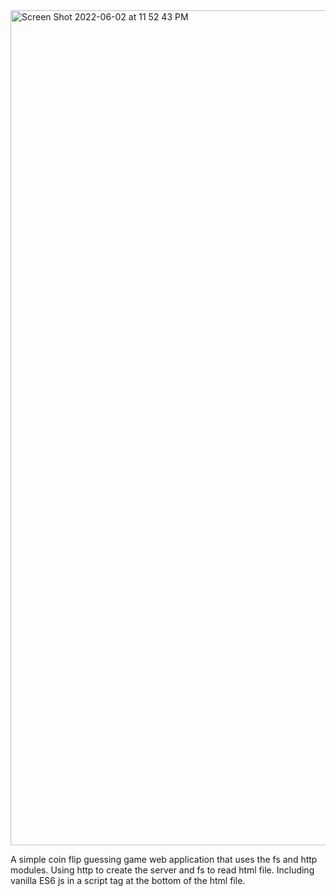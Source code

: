  <img width="1336" alt="Screen Shot 2022-06-02 at 11 52 43 PM" src="https://user-images.githubusercontent.com/102041426/171782742-91a1216d-4c26-4be2-83b7-7fd9c1558396.png">

 
 A simple coin flip guessing game web application that uses the fs and http modules. Using http to create the server and fs to read html file. 
 Including vanilla ES6 js in a script tag at the bottom of the html file.
